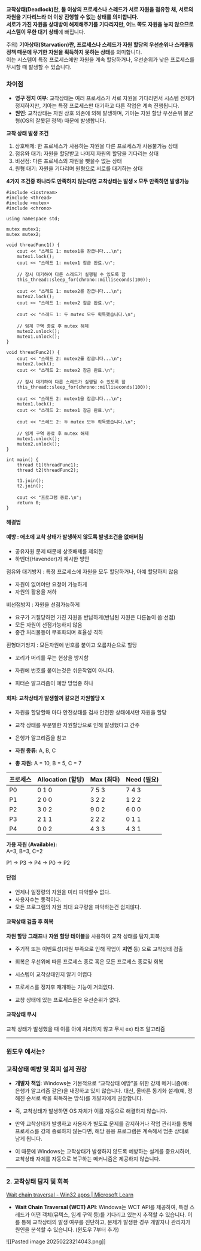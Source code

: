 
**교착상태(Deadlock)란, 둘 이상의 프로세스나 스레드가 서로 자원을 점유한 채, 서로의 자원을 기다리느라 더 이상 진행할 수 없는 상태를 의미합니다.  
서로가 가진 자원을 상대방이 해제해주기를 기다리지만, 어느 쪽도 자원을 놓지 않으므로 시스템이 무한 대기 상태**에 빠집니다.

주의)
**기아상태(Starvation)란, 프로세스나 스레드가 자원 할당의 우선순위나 스케줄링 정책 때문에 무기한 자원을 획득하지 못하는 상태**를 의미합니다.  
이는 시스템이 특정 프로세스에만 자원을 계속 할당하거나, 우선순위가 낮은 프로세스를 무시할 때 발생할 수 있습니다.


### 차이점

- **영구 정지 여부**: 교착상태는 여러 프로세스가 서로 자원을 기다리면서 시스템 전체가 정지하지만, 기아는 특정 프로세스만 대기하고 다른 작업은 계속 진행됩니다.
- **원인**: 교착상태는 자원 상호 의존에 의해 발생하며, 기아는 자원 할당 우선순위 불균형(OS의 잘못된 정책) 때문에 발생합니다.

**교착 상태 발생 조건**

1. 상호배제: 한 프로세스가 사용하는 자원을 다른 프로세스가 사용불가능 상태
2. 점유와 대기: 자원을 할당받고 나머지 자원의 할당을 기다리는 상태
3. 비선점: 다른 프로세스의 자원을 뺏을수 없는 상태
4. 원형 대기: 자원을 기다리며 원형으로 서로를 대기하는 상태

**4가지 조건중 하나라도 만족하지 않는다면 교착상태는 발생 x 모두 만족하면 발생가능**


```
#include <iostream>
#include <thread>
#include <mutex>
#include <chrono>

using namespace std;

mutex mutex1;
mutex mutex2;

void threadFunc1() {
    cout << "스레드 1: mutex1을 잠급니다...\n";
    mutex1.lock();
    cout << "스레드 1: mutex1 잠금 완료.\n";

    // 잠시 대기하여 다른 스레드가 실행될 수 있도록 함
    this_thread::sleep_for(chrono::milliseconds(100));

    cout << "스레드 1: mutex2를 잠급니다...\n";
    mutex2.lock();
    cout << "스레드 1: mutex2 잠금 완료.\n";

    cout << "스레드 1: 두 mutex 모두 획득했습니다.\n";

    // 임계 구역 종료 후 mutex 해제
    mutex2.unlock();
    mutex1.unlock();
}

void threadFunc2() {
    cout << "스레드 2: mutex2를 잠급니다...\n";
    mutex2.lock();
    cout << "스레드 2: mutex2 잠금 완료.\n";

    // 잠시 대기하여 다른 스레드가 실행될 수 있도록 함
    this_thread::sleep_for(chrono::milliseconds(100));

    cout << "스레드 2: mutex1을 잠급니다...\n";
    mutex1.lock();
    cout << "스레드 2: mutex1 잠금 완료.\n";

    cout << "스레드 2: 두 mutex 모두 획득했습니다.\n";

    // 임계 구역 종료 후 mutex 해제
    mutex1.unlock();
    mutex2.unlock();
}

int main() {
    thread t1(threadFunc1);
    thread t2(threadFunc2);

    t1.join();
    t2.join();

    cout << "프로그램 종료.\n";
    return 0;
}

```

#### 해결법

#### **예방  : 애초에 교착 상태가 발생하지 않도록 발생조건을 없애버림**
- 공유자원 문제 때문에 상호배제를 제외한
- 하벤더(Havender)가 제시한 방안

점유와 대기방지 : 특정 프로세스에 자원을 모두 할당하거나, 아예 할당하지 않음
- 자원이 없어야만 요청이 가능하게
- 자원의 활용율 저하

비선점방지 : 자원을 선점가능하게 
- 요구가 거절당하면 가진 자원을 반납하게(반납된 자원은 다른놈이 씀:선점)
- 모든 자원이 선점가능하지 않음
- 중간 처리물등이 무효화되며 효율성 격하

횐형대기방지 : 모든자원에 번호를 붙이고 오름차순으로 할당
- 꼬리가 머리를 무는 현상을 방지함 
- 자원에 번호를 붙이는것은 쉬운작업이 아니다.


- 피터슨 알고리즘이 예방 방법중 하나

#### **회피: 교착상태가 발생할꺼 같으면 자원할당 X** 

- 자원을 할당할때 마다 안전상태를 검사  안전한 상태에서만 자원을 할당

- 교착 상태를 무분별한 자원할당으로 인해 발생했다고 간주
- 은행가 알고리즘을 참고


- **자원 종류:** A, B, C
- **총 자원:** A = 10, B = 5, C = 7

| 프로세스 | Allocation (할당) | Max (최대) | Need (필요) |
| ---- | --------------- | -------- | --------- |
| P0   | 0 1 0           | 7 5 3    | 7 4 3     |
| P1   | 2 0 0           | 3 2 2    | 1 2 2     |
| P2   | 3 0 2           | 9 0 2    | 6 0 0     |
| P3   | 2 1 1           | 2 2 2    | 0 1 1     |
| P4   | 0 0 2           | 4 3 3    | 4 3 1     |

**가용 자원 (Available):**  
A=3, B=3, C=2

P1 → P3 → P4 → P0 → P2

#### 단점
- 언제나 일정량의 자원을 미리 파악할수 없다.
- 사용자수는 동적이다.
- 모든 프로그램의 자원 최대 요구량을 파악하는건 쉽지않다.



#### **교착상태 검출 후 회복**

**자원 할당 그래프**나 **자원 할당 테이블**을 사용하여 교착 상태를 탐지,회복

- 주기적 또는 이벤트성(자원 부족으로 인해 작업이 **지연** 등) 으로 교착상태 검출
- 회복은 우선위에 따른 프로세스  종료 혹은 모든 프로세스 종료및 회복 

- 시스템이 교착상태인지 알기 어렵다
- 프로세스를 정지후 재개하는 기능이 거의없다.
- 교창 상태에 있는 프로세스들은 우선순위가 없다.

#### 교착상태 무시 
교착 상태가 발생했을 때 이를 아예 처리하지 않고 무시
ex) 타조 알고리즘


---

### 윈도우 에서는?

### 교착상태 예방 및 회피 설계 권장

- **개발자 책임**: Windows는 기본적으로 “교착상태 예방”을 위한 강제 메커니즘(예: 은행가 알고리즘 같은)을 내장하고 있지 않습니다. 대신, 올바른 동기화 설계(예, 정해진 순서로 락을 획득하는 방식)를 개발자에게 권장합니다.

- 즉, 교착상태가 발생하면 OS 자체가 이를 자동으로 해결하지 않습니다. 
- 만약 교착상태가 발생하고 사용자가 별도로 문제를 감지하거나 작업 관리자를 통해 프로세스를 강제 종료하지 않는다면, 해당 응용 프로그램은 계속해서 멈춘 상태로 남게 됩니다.
- 이 때문에 Windows는 교착상태가 발생하지 않도록 예방하는 설계를 중요시하며, 교착상태 자체를 자동으로 복구하는 메커니즘은 제공하지 않습니다.
---

### 2. 교착상태 탐지 및 회복

[Wait chain traversal - Win32 apps | Microsoft Learn](https://learn.microsoft.com/en-us/windows/win32/debug/wait-chain-traversal)
- **Wait Chain Traversal (WCT) API**: Windows는 WCT API를 제공하여, 특정 스레드가 어떤 객체(뮤텍스, 임계 구역 등)를 기다리고 있는지 추적할 수 있습니다. 이를 통해 교착상태의 발생 여부를 진단하고, 문제가 발생한 경우 개발자나 관리자가 원인을 분석할 수 있습니다.
  (윈도우 7부터 추가)

![[Pasted image 20250223214043.png]]